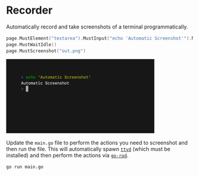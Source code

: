 # Recorder

Automatically record and take screenshots of a terminal programmatically.

```go
page.MustElement("textarea").MustInput("echo 'Automatic Screenshot'").MustType(input.Enter)
page.MustWaitIdle()
page.MustScreenshot("out.png")
```

<img width="400" src="./out.png" alt="automatic screenshot with frame" />

Update the `main.go` file to perform the actions you need to screenshot and
then run the file. This will automatically spawn
[`ttyd`](https://github.com/tsl0922/ttyd) (which must be installed) and then
perform the actions via [`go-rod`](https://github.com/go-rod/rod).

```bash
go run main.go
